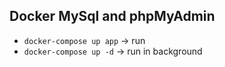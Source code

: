 
## Docker MySql and phpMyAdmin

- `docker-compose up app` -> run
- `docker-compose up -d` -> run in background
